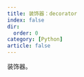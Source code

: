 ```yaml
---
title: 装饰器：decorator
index: false
dir:
  order: 0
category: [Python]
article: false
---
```


装饰器。

<AutoCatalog />
